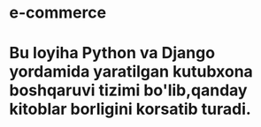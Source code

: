 # e-commerce
# Bu loyiha Python va Django yordamida yaratilgan kutubxona boshqaruvi tizimi bo'lib,qanday kitoblar borligini korsatib turadi.
